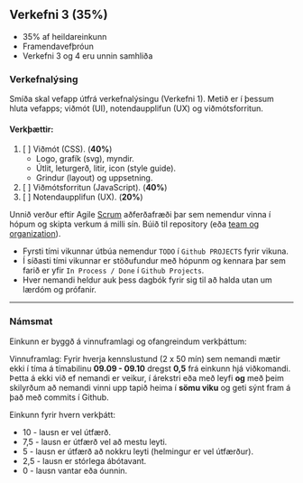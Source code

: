 ## Verkefni 3 (35%)
- 35% af heildareinkunn
- Framendavefþróun
- Verkefni 3 og 4 eru unnin samhliða 

### Verkefnalýsing 
Smíða skal vefapp útfrá verkefnalýsingu (Verkefni 1). Metið er í þessum hluta vefapps; viðmót (UI), notendaupplifun (UX) og viðmótsforritun.

#### Verkþættir:

1. [ ] Viðmót (CSS). (**40%**)
    - Logo, grafík (svg), myndir. 
    - Útlit, leturgerð, litir, icon (style guide).
    - Grindur (layout) og uppsetning.
1. [ ] Viðmótsforritun (JavaScript). (**40%**)
1. [ ] Notendaupplifun (UX). (**20%**)


Unnið verður eftir Agile [Scrum](https://www.scrum.org/learning-series/what-is-scrum/) aðferðafræði þar sem nemendur vinna í hópum og skipta verkum á milli sín. Búið til repository (eða [team og organization](https://github.com/collab-uniba/socialcde4eclipse/wiki/How-to-setup-a-GitHub-organization,-project-and-team)).
- Fyrsti tími vikunnar útbúa nemendur `TODO` í `Github PROJECTS` fyrir vikuna.
- Í síðasti tími vikunnar er stöðufundur með hópunm og kennara þar sem farið er yfir `In Process / Done` í `Github Projects`. 
- Hver nemandi heldur auk þess dagbók fyrir sig til að halda utan um lærdóm og prófanir.
  
---

### Námsmat 

Einkunn er byggð á vinnuframlagi og ofangreindum verkþáttum:

Vinnuframlag:
Fyrir hverja kennslustund (2 x 50 mín) sem nemandi mætir ekki í tíma á tímabilinu **09.09 - 09.10**  dregst **0,5** frá einkunn hjá viðkomandi. <br>
Þetta á ekki við ef nemandi er veikur, í árekstri eða með leyfi **og** með þeim skilyrðum að nemandi vinni upp tapið heima í **sömu viku** og geti sýnt fram á það með commits í Github.

Einkunn fyrir hvern verkþátt:
- 10 - lausn er vel útfærð.
- 7,5 - lausn er útfærð vel að mestu leyti.
- 5 - lausn er útfærð að nokkru leyti (helmingur er vel útfærður).
- 2,5 - lausn er stórlega ábótavant.
- 0 - lausn vantar eða óunnin.
